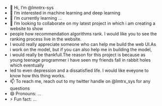 - 👋 Hi, I’m @lmntrx-sys
- 👀 I’m interested in machine learning and deep learning
- 🌱 I’m currently learning ...
- 💞️ I’m looking to collaborate on my latest project in which i am creating a website to show
- people how recommendation algorithms rank. I would like you to see the ranking process live in the website.
- I would really appreciate someone who can help me build the web UI.As i work on the model, but if you can also help me in building the model,
- i would really be thankfull.The reason for this project is because as young teenage programmer i have seen my friends fall in rabbit holes which eventually
- led to even depression and a dissatisfied  life. I would like eveyone to know how this thing works.
- 📫 To reach me, reach out to my twitter handle on @lmtrx_sys for any questions 
- 😄 Pronouns: ...
- ⚡ Fun fact: ...

<!---
lmntrx-sys/lmntrx-sys is a ✨ special ✨ repository because its `README.md` (this file) appears on your GitHub profile.
You can click the Preview link to take a look at your changes.
--->
